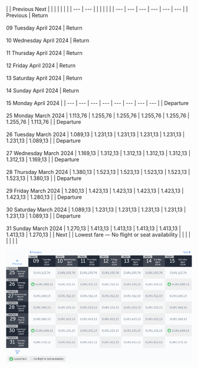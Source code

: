 |     | Previous Next |     |     |     |     |     |     |
| --- | --- |     |     |     |     |     |     | --- | --- | --- | --- | --- | --- |
| Previous | Return<br><br>09 Tuesday April 2024 | Return<br><br>10 Wednesday April 2024 | Return<br><br>11 Thursday April 2024 | Return<br><br>12 Friday April 2024 | Return<br><br>13 Saturday April 2024 | Return<br><br>14 Sunday April 2024 | Return<br><br>15 Monday April 2024 |
| --- | --- | --- | --- | --- | --- | --- | --- |
| Departure<br><br>25 Monday March 2024 | 1.113,76 | 1.255,76 | 1.255,76 | 1.255,76 | 1.255,76 | 1.255,76 | 1.113,76 |
| Departure<br><br>26 Tuesday March 2024 | 1.089,13 | 1.231,13 | 1.231,13 | 1.231,13 | 1.231,13 | 1.231,13 | 1.089,13 |
| Departure<br><br>27 Wednesday March 2024 | 1.169,13 | 1.312,13 | 1.312,13 | 1.312,13 | 1.312,13 | 1.312,13 | 1.169,13 |
| Departure<br><br>28 Thursday March 2024 | 1.380,13 | 1.523,13 | 1.523,13 | 1.523,13 | 1.523,13 | 1.523,13 | 1.380,13 |
| Departure<br><br>29 Friday March 2024 | 1.280,13 | 1.423,13 | 1.423,13 | 1.423,13 | 1.423,13 | 1.423,13 | 1.280,13 |
| Departure<br><br>30 Saturday March 2024 | 1.089,13 | 1.231,13 | 1.231,13 | 1.231,13 | 1.231,13 | 1.231,13 | 1.089,13 |
| Departure<br><br>31 Sunday March 2024 | 1.270,13 | 1.413,13 | 1.413,13 | 1.413,13 | 1.413,13 | 1.413,13 | 1.270,13 |
| Next |
| Lowest fare — No flight or seat availability |     |     |     |     |     |     |     |

![](turkish-airlines.png)